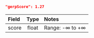 ```json
"gerpScore": 1.27
```
| Field | Type         | Notes           |
|:------|:------------:|:----------------|
| score | float        | Range: -∞ to +∞ |
